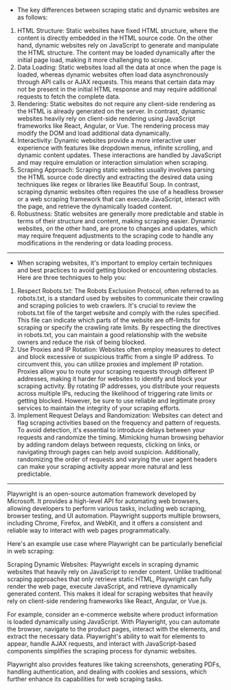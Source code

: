 * The key differences between scraping static and dynamic websites are as follows:
<ol>
<li>
HTML Structure: Static websites have fixed HTML structure, where the content is directly embedded in the HTML source code. On the other hand, dynamic websites rely on JavaScript to generate and manipulate the HTML structure. The content may be loaded dynamically after the initial page load, making it more challenging to scrape.</li>



<li>Data Loading: Static websites load all the data at once when the page is loaded, whereas dynamic websites often load data asynchronously through API calls or AJAX requests. This means that certain data may not be present in the initial HTML response and may require additional requests to fetch the complete data.</li>

<li>Rendering: Static websites do not require any client-side rendering as the HTML is already generated on the server. In contrast, dynamic websites heavily rely on client-side rendering using JavaScript frameworks like React, Angular, or Vue. The rendering process may modify the DOM and load additional data dynamically.</li>

<li>Interactivity: Dynamic websites provide a more interactive user experience with features like dropdown menus, infinite scrolling, and dynamic content updates. These interactions are handled by JavaScript and may require emulation or interaction simulation when scraping.</li>

<li>Scraping Approach: Scraping static websites usually involves parsing the HTML source code directly and extracting the desired data using techniques like regex or libraries like Beautiful Soup. In contrast, scraping dynamic websites often requires the use of a headless browser or a web scraping framework that can execute JavaScript, interact with the page, and retrieve the dynamically loaded content.</li>

<li>Robustness: Static websites are generally more predictable and stable in terms of their structure and content, making scraping easier. Dynamic websites, on the other hand, are prone to changes and updates, which may require frequent adjustments to the scraping code to handle any modifications in the rendering or data loading process.</li>
</ol>

-----

* When scraping websites, it's important to employ certain techniques and best practices to avoid getting blocked or encountering obstacles. Here are three techniques to help you:

<ol>
<li>Respect Robots.txt: The Robots Exclusion Protocol, often referred to as robots.txt, is a standard used by websites to communicate their crawling and scraping policies to web crawlers. It's crucial to review the robots.txt file of the target website and comply with the rules specified. This file can indicate which parts of the website are off-limits for scraping or specify the crawling rate limits. By respecting the directives in robots.txt, you can maintain a good relationship with the website owners and reduce the risk of being blocked.</li>

<li>Use Proxies and IP Rotation: Websites often employ measures to detect and block excessive or suspicious traffic from a single IP address. To circumvent this, you can utilize proxies and implement IP rotation. Proxies allow you to route your scraping requests through different IP addresses, making it harder for websites to identify and block your scraping activity. By rotating IP addresses, you distribute your requests across multiple IPs, reducing the likelihood of triggering rate limits or getting blocked. However, be sure to use reliable and legitimate proxy services to maintain the integrity of your scraping efforts.</li>

<li>Implement Request Delays and Randomization: Websites can detect and flag scraping activities based on the frequency and pattern of requests. To avoid detection, it's essential to introduce delays between your requests and randomize the timing. Mimicking human browsing behavior by adding random delays between requests, clicking on links, or navigating through pages can help avoid suspicion. Additionally, randomizing the order of requests and varying the user agent headers can make your scraping activity appear more natural and less predictable.</li></ol>

---

Playwright is an open-source automation framework developed by Microsoft. It provides a high-level API for automating web browsers, allowing developers to perform various tasks, including web scraping, browser testing, and UI automation. Playwright supports multiple browsers, including Chrome, Firefox, and WebKit, and it offers a consistent and reliable way to interact with web pages programmatically.

Here's an example use case where Playwright can be particularly beneficial in web scraping:

Scraping Dynamic Websites: Playwright excels in scraping dynamic websites that heavily rely on JavaScript to render content. Unlike traditional scraping approaches that only retrieve static HTML, Playwright can fully render the web page, execute JavaScript, and retrieve dynamically generated content. This makes it ideal for scraping websites that heavily rely on client-side rendering frameworks like React, Angular, or Vue.js.

For example, consider an e-commerce website where product information is loaded dynamically using JavaScript. With Playwright, you can automate the browser, navigate to the product pages, interact with the elements, and extract the necessary data. Playwright's ability to wait for elements to appear, handle AJAX requests, and interact with JavaScript-based components simplifies the scraping process for dynamic websites.

Playwright also provides features like taking screenshots, generating PDFs, handling authentication, and dealing with cookies and sessions, which further enhance its capabilities for web scraping tasks.